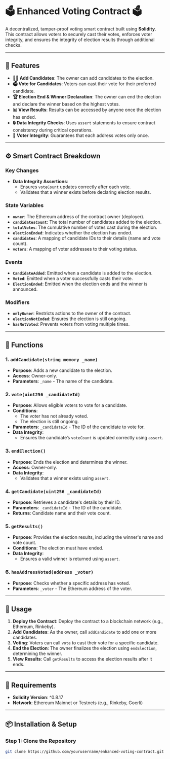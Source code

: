 # 🗳️ **Enhanced Voting Contract** 🗳️

A decentralized, tamper-proof voting smart contract built using **Solidity**. This contract allows voters to securely cast their votes, enforces voter integrity, and ensures the integrity of election results through additional checks.

---

## 🚀 **Features**

- **🧑‍💼 Add Candidates**: The owner can add candidates to the election.
- **🗳️ Vote for Candidates**: Voters can cast their vote for their preferred candidate.
- **🏆 Election End & Winner Declaration**: The owner can end the election and declare the winner based on the highest votes.
- **📊 View Results**: Results can be accessed by anyone once the election has ended.
- **🔒 Data Integrity Checks**: Uses `assert` statements to ensure contract consistency during critical operations.
- **🔐 Voter Integrity**: Guarantees that each address votes only once.

---

## ⚙️ **Smart Contract Breakdown**

### Key Changes
- **Data Integrity Assertions**:
  - Ensures `voteCount` updates correctly after each vote.
  - Validates that a winner exists before declaring election results.

### State Variables

- **`owner`**: The Ethereum address of the contract owner (deployer).
- **`candidatesCount`**: The total number of candidates added to the election.
- **`totalVotes`**: The cumulative number of votes cast during the election.
- **`electionEnded`**: Indicates whether the election has ended.
- **`candidates`**: A mapping of candidate IDs to their details (name and vote count).
- **`voters`**: A mapping of voter addresses to their voting status.

### Events

- **`CandidateAdded`**: Emitted when a candidate is added to the election.
- **`Voted`**: Emitted when a voter successfully casts their vote.
- **`ElectionEnded`**: Emitted when the election ends and the winner is announced.

### Modifiers

- **`onlyOwner`**: Restricts actions to the owner of the contract.
- **`electionNotEnded`**: Ensures the election is still ongoing.
- **`hasNotVoted`**: Prevents voters from voting multiple times.

---

## 📜 **Functions**

### 1. `addCandidate(string memory _name)`
- **Purpose**: Adds a new candidate to the election.
- **Access**: Owner-only.
- **Parameters**: `_name` - The name of the candidate.

### 2. `vote(uint256 _candidateId)`
- **Purpose**: Allows eligible voters to vote for a candidate.
- **Conditions**:
  - The voter has not already voted.
  - The election is still ongoing.
- **Parameters**: `_candidateId` - The ID of the candidate to vote for.
- **Data Integrity**:
  - Ensures the candidate’s `voteCount` is updated correctly using `assert`.

### 3. `endElection()`
- **Purpose**: Ends the election and determines the winner.
- **Access**: Owner-only.
- **Data Integrity**:
  - Validates that a winner exists using `assert`.

### 4. `getCandidate(uint256 _candidateId)`
- **Purpose**: Retrieves a candidate's details by their ID.
- **Parameters**: `_candidateId` - The ID of the candidate.
- **Returns**: Candidate name and their vote count.

### 5. `getResults()`
- **Purpose**: Provides the election results, including the winner's name and vote count.
- **Conditions**: The election must have ended.
- **Data Integrity**:
  - Ensures a valid winner is returned using `assert`.

### 6. `hasAddressVoted(address _voter)`
- **Purpose**: Checks whether a specific address has voted.
- **Parameters**: `_voter` - The Ethereum address of the voter.

---

## 📝 **Usage**

1. **Deploy the Contract**: Deploy the contract to a blockchain network (e.g., Ethereum, Rinkeby).
2. **Add Candidates**: As the owner, call `addCandidate` to add one or more candidates.
3. **Voting**: Voters can call `vote` to cast their vote for a specific candidate.
4. **End the Election**: The owner finalizes the election using `endElection`, determining the winner.
5. **View Results**: Call `getResults` to access the election results after it ends.

---

## 🔧 **Requirements**

- **Solidity Version**: ^0.8.17
- **Network**: Ethereum Mainnet or Testnets (e.g., Rinkeby, Goerli)

---

## 📦 **Installation & Setup**

### Step 1: Clone the Repository
```bash
git clone https://github.com/yourusername/enhanced-voting-contract.git
